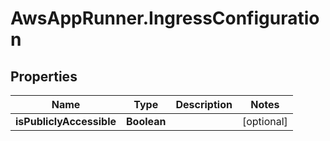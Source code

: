 # AwsAppRunner.IngressConfiguration

## Properties

Name | Type | Description | Notes
------------ | ------------- | ------------- | -------------
**isPubliclyAccessible** | **Boolean** |  | [optional] 


